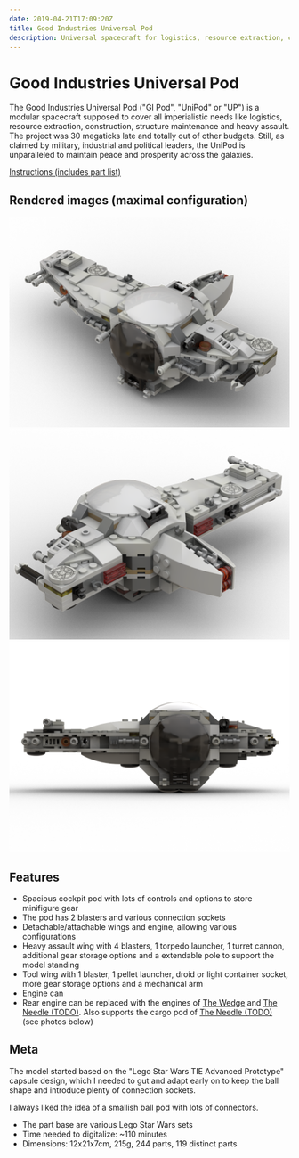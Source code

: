 ```yaml
---
date: 2019-04-21T17:09:20Z
title: Good Industries Universal Pod
description: Universal spacecraft for logistics, resource extraction, construction, maintenance and heavy assault.
---
```


# Good Industries Universal Pod

The Good Industries Universal Pod ("GI Pod", "UniPod" or "UP") is a modular spacecraft supposed to cover all imperialistic needs like logistics, resource extraction, construction, structure maintenance and heavy assault.
The project was 30 megaticks late and totally out of other budgets. Still, as claimed by military, industrial and political leaders, the UniPod is unparalleled to maintain peace and prosperity across the galaxies.

[Instructions (includes part list)](universal-pod-instructions.pdf)

## Rendered images (maximal configuration)

![UniPod: diagonal front view](universal_pod.png)
![UniPod: diagonal rear view](universal_pod_rear.png)
![UniPod: front view](universal_pod_front.png)

## Features

* Spacious cockpit pod with lots of controls and options to store minifigure gear
* The pod has 2 blasters and various connection sockets
* Detachable/attachable wings and engine, allowing various configurations
* Heavy assault wing with 4 blasters, 1 torpedo launcher, 1 turret cannon, additional gear storage options and a extendable pole to support the model standing
* Tool wing with 1 blaster, 1 pellet launcher, droid or light container socket, more gear storage options and a mechanical arm
* Engine can
* Rear engine can be replaced with the engines of [The Wedge](../the-wedge/) and [The Needle (TODO)](). Also supports the cargo pod of [The Needle (TODO)]() (see photos below)

## Meta

The model started based on the "Lego Star Wars TIE Advanced Prototype" capsule design, which I needed to gut and adapt early on to keep the ball shape and introduce plenty of connection sockets.

I always liked the idea of a smallish ball pod with lots of connectors.

* The part base are various Lego Star Wars sets
* Time needed to digitalize: ~110 minutes
* Dimensions: 12x21x7cm, 215g, 244 parts, 119 distinct parts
